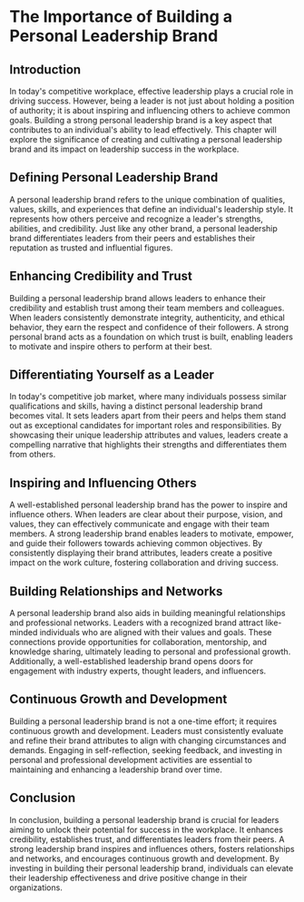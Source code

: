 # The Importance of Building a Personal Leadership Brand

## Introduction

In today's competitive workplace, effective leadership plays a crucial role in driving success. However, being a leader is not just about holding a position of authority; it is about inspiring and influencing others to achieve common goals. Building a strong personal leadership brand is a key aspect that contributes to an individual's ability to lead effectively. This chapter will explore the significance of creating and cultivating a personal leadership brand and its impact on leadership success in the workplace.

## Defining Personal Leadership Brand

A personal leadership brand refers to the unique combination of qualities, values, skills, and experiences that define an individual's leadership style. It represents how others perceive and recognize a leader's strengths, abilities, and credibility. Just like any other brand, a personal leadership brand differentiates leaders from their peers and establishes their reputation as trusted and influential figures.

## Enhancing Credibility and Trust

Building a personal leadership brand allows leaders to enhance their credibility and establish trust among their team members and colleagues. When leaders consistently demonstrate integrity, authenticity, and ethical behavior, they earn the respect and confidence of their followers. A strong personal brand acts as a foundation on which trust is built, enabling leaders to motivate and inspire others to perform at their best.

## Differentiating Yourself as a Leader

In today's competitive job market, where many individuals possess similar qualifications and skills, having a distinct personal leadership brand becomes vital. It sets leaders apart from their peers and helps them stand out as exceptional candidates for important roles and responsibilities. By showcasing their unique leadership attributes and values, leaders create a compelling narrative that highlights their strengths and differentiates them from others.

## Inspiring and Influencing Others

A well-established personal leadership brand has the power to inspire and influence others. When leaders are clear about their purpose, vision, and values, they can effectively communicate and engage with their team members. A strong leadership brand enables leaders to motivate, empower, and guide their followers towards achieving common objectives. By consistently displaying their brand attributes, leaders create a positive impact on the work culture, fostering collaboration and driving success.

## Building Relationships and Networks

A personal leadership brand also aids in building meaningful relationships and professional networks. Leaders with a recognized brand attract like-minded individuals who are aligned with their values and goals. These connections provide opportunities for collaboration, mentorship, and knowledge sharing, ultimately leading to personal and professional growth. Additionally, a well-established leadership brand opens doors for engagement with industry experts, thought leaders, and influencers.

## Continuous Growth and Development

Building a personal leadership brand is not a one-time effort; it requires continuous growth and development. Leaders must consistently evaluate and refine their brand attributes to align with changing circumstances and demands. Engaging in self-reflection, seeking feedback, and investing in personal and professional development activities are essential to maintaining and enhancing a leadership brand over time.

## Conclusion

In conclusion, building a personal leadership brand is crucial for leaders aiming to unlock their potential for success in the workplace. It enhances credibility, establishes trust, and differentiates leaders from their peers. A strong leadership brand inspires and influences others, fosters relationships and networks, and encourages continuous growth and development. By investing in building their personal leadership brand, individuals can elevate their leadership effectiveness and drive positive change in their organizations.
